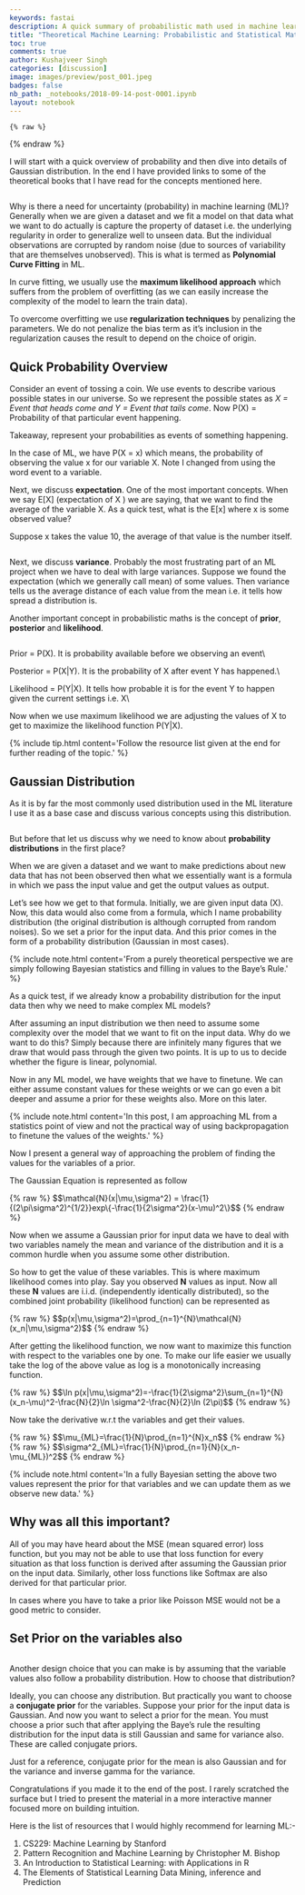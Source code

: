 ```yaml
---
keywords: fastai
description: A quick summary of probabilistic math used in machine learning.
title: "Theoretical Machine Learning: Probabilistic and Statistical Math"
toc: true
comments: true
author: Kushajveer Singh
categories: [discussion]
image: images/preview/post_001.jpeg
badges: false
nb_path: _notebooks/2018-09-14-post-0001.ipynb
layout: notebook
---
```


<!--
#################################################
### THIS FILE WAS AUTOGENERATED! DO NOT EDIT! ###
#################################################
# file to edit: _notebooks/2018-09-14-post-0001.ipynb
-->

<div class="container" id="notebook-container">
        
    {% raw %}
    
<div class="cell border-box-sizing code_cell rendered">

</div>
    {% endraw %}

<div class="cell border-box-sizing text_cell rendered"><div class="inner_cell">
<div class="text_cell_render border-box-sizing rendered_html">
<p>I will start with a quick overview of probability and then dive into details of Gaussian distribution. In the end I have provided links to some of the theoretical books that I have read for the concepts mentioned here.</p>

</div>
</div>
</div>
<div class="cell border-box-sizing text_cell rendered"><div class="inner_cell">
<div class="text_cell_render border-box-sizing rendered_html">
<p><img src="/blog/images/copied_from_nb/images/post_001/01.jpeg" alt=""></p>

</div>
</div>
</div>
<div class="cell border-box-sizing text_cell rendered"><div class="inner_cell">
<div class="text_cell_render border-box-sizing rendered_html">
<p>Why is there a need for uncertainty (probability) in machine learning (ML)? Generally when we are given a dataset and we fit a model on that data what we want to do actually is capture the property of dataset i.e. the underlying regularity in order to generalize well to unseen data. But the individual observations are corrupted by random noise (due to sources of variability that are themselves unobserved). This is what is termed as <strong>Polynomial Curve Fitting</strong> in ML.</p>
<p>In curve fitting, we usually use the <strong>maximum likelihood approach</strong> which suffers from the problem of overfitting (as we can easily increase the complexity of the model to learn the train data).</p>
<p>To overcome overfitting we use <strong>regularization techniques</strong> by penalizing the parameters. We do not penalize the bias term as it’s inclusion in the regularization causes the result to depend on the choice of origin.</p>

</div>
</div>
</div>
<div class="cell border-box-sizing text_cell rendered"><div class="inner_cell">
<div class="text_cell_render border-box-sizing rendered_html">
<h2 id="Quick-Probability-Overview">Quick Probability Overview<a class="anchor-link" href="#Quick-Probability-Overview"> </a></h2><p>Consider an event of tossing a coin. We use events to describe various possible states in our universe. So we represent the possible states as <em>X = Event that heads come and Y = Event that tails come</em>. Now P(X) = Probability of that particular event happening.</p>
<p>Takeaway, represent your probabilities as events of something happening.</p>
<p>In the case of ML, we have P(X = x) which means, the probability of observing the value x for our variable X. Note I changed from using the word event to a variable.</p>
<p>Next, we discuss <strong>expectation</strong>. One of the most important concepts. When we say E[X] (expectation of X ) we are saying, that we want to find the average of the variable X. As a quick test, what is the E[x] where x is some observed value?</p>
<p>Suppose x takes the value 10, the average of that value is the number itself.</p>

</div>
</div>
</div>
<div class="cell border-box-sizing text_cell rendered"><div class="inner_cell">
<div class="text_cell_render border-box-sizing rendered_html">
<p><img src="/blog/images/copied_from_nb/images/post_001/02.jpeg" alt=""></p>

</div>
</div>
</div>
<div class="cell border-box-sizing text_cell rendered"><div class="inner_cell">
<div class="text_cell_render border-box-sizing rendered_html">
<p>Next, we discuss <strong>variance</strong>. Probably the most frustrating part of an ML project when we have to deal with large variances. Suppose we found the expectation (which we generally call mean) of some values. Then variance tells us the average distance of each value from the mean i.e. it tells how spread a distribution is.</p>
<p>Another important concept in probabilistic maths is the concept of <strong>prior</strong>, <strong>posterior</strong> and <strong>likelihood</strong>.</p>

</div>
</div>
</div>
<div class="cell border-box-sizing text_cell rendered"><div class="inner_cell">
<div class="text_cell_render border-box-sizing rendered_html">
<p><img src="/blog/images/copied_from_nb/images/post_001/03.jpeg" alt=""></p>

</div>
</div>
</div>
<div class="cell border-box-sizing text_cell rendered"><div class="inner_cell">
<div class="text_cell_render border-box-sizing rendered_html">
<p>Prior = P(X). It is probability available before we observing an event\</p>
<p>Posterior = P(X|Y). It is the probability of X after event Y has happened.\</p>
<p>Likelihood = P(Y|X). It tells how probable it is for the event Y to happen given the current settings i.e. X\</p>
<p>Now when we use maximum likelihood we are adjusting the values of X to get to maximize the likelihood function P(Y|X).</p>

</div>
</div>
</div>
<div class="cell border-box-sizing text_cell rendered"><div class="inner_cell">
<div class="text_cell_render border-box-sizing rendered_html">
<p>{% include tip.html content='Follow the resource list given at the end for further reading of the topic.' %}</p>

</div>
</div>
</div>
<div class="cell border-box-sizing text_cell rendered"><div class="inner_cell">
<div class="text_cell_render border-box-sizing rendered_html">
<h2 id="Gaussian-Distribution">Gaussian Distribution<a class="anchor-link" href="#Gaussian-Distribution"> </a></h2><p>As it is by far the most commonly used distribution used in the ML literature I use it as a base case and discuss various concepts using this distribution.</p>

</div>
</div>
</div>
<div class="cell border-box-sizing text_cell rendered"><div class="inner_cell">
<div class="text_cell_render border-box-sizing rendered_html">
<p><img src="/blog/images/copied_from_nb/images/post_001/04.jpeg" alt=""></p>

</div>
</div>
</div>
<div class="cell border-box-sizing text_cell rendered"><div class="inner_cell">
<div class="text_cell_render border-box-sizing rendered_html">
<p>But before that let us discuss why we need to know about <strong>probability distributions</strong> in the first place?</p>
<p>When we are given a dataset and we want to make predictions about new data that has not been observed then what we essentially want is a formula in which we pass the input value and get the output values as output.</p>
<p>Let’s see how we get to that formula. Initially, we are given input data (X). Now, this data would also come from a formula, which I name probability distribution (the original distribution is although corrupted from random noises). So we set a prior for the input data. And this prior comes in the form of a probability distribution (Gaussian in most cases).</p>

</div>
</div>
</div>
<div class="cell border-box-sizing text_cell rendered"><div class="inner_cell">
<div class="text_cell_render border-box-sizing rendered_html">
<p>{% include note.html content='From a purely theoretical perspective we are simply following Bayesian statistics and filling in values to the Baye’s Rule.' %}</p>

</div>
</div>
</div>
<div class="cell border-box-sizing text_cell rendered"><div class="inner_cell">
<div class="text_cell_render border-box-sizing rendered_html">
<p>As a quick test, if we already know a probability distribution for the input data then why we need to make complex ML models?</p>
<p>After assuming an input distribution we then need to assume some complexity over the model that we want to fit on the input data. Why do we want to do this? Simply because there are infinitely many figures that we draw that would pass through the given two points. It is up to us to decide whether the figure is linear, polynomial.</p>
<p>Now in any ML model, we have weights that we have to finetune. We can either assume constant values for these weights or we can go even a bit deeper and assume a prior for these weights also. More on this later.</p>

</div>
</div>
</div>
<div class="cell border-box-sizing text_cell rendered"><div class="inner_cell">
<div class="text_cell_render border-box-sizing rendered_html">
<p>{% include note.html content='In this post, I am approaching ML from a statistics point of view and not the practical way of using backpropagation to finetune the values of the weights.' %}</p>

</div>
</div>
</div>
<div class="cell border-box-sizing text_cell rendered"><div class="inner_cell">
<div class="text_cell_render border-box-sizing rendered_html">
<p>Now I present a general way of approaching the problem of finding the values for the variables of a prior.</p>
<p>The Gaussian Equation is represented as follow</p>

</div>
</div>
</div>
<div class="cell border-box-sizing text_cell rendered"><div class="inner_cell">
<div class="text_cell_render border-box-sizing rendered_html">
<p>{% raw %}
$$\mathcal{N}(x|\mu,\sigma^2) = \frac{1}{(2\pi\sigma^2)^{1/2}}exp\{-\frac{1}{2\sigma^2}(x-\mu)^2\}$$
{% endraw %}</p>

</div>
</div>
</div>
<div class="cell border-box-sizing text_cell rendered"><div class="inner_cell">
<div class="text_cell_render border-box-sizing rendered_html">
<p>Now when we assume a Gaussian prior for input data we have to deal with two variables namely the mean and variance of the distribution and it is a common hurdle when you assume some other distribution.</p>
<p>So how to get the value of these variables. This is where maximum likelihood comes into play. Say you observed <strong>N</strong> values as input. Now all these <strong>N</strong> values are i.i.d. (independently identically distributed), so the combined joint probability (likelihood function) can be represented as</p>

</div>
</div>
</div>
<div class="cell border-box-sizing text_cell rendered"><div class="inner_cell">
<div class="text_cell_render border-box-sizing rendered_html">
<p>{% raw %}
$$p(x|\mu,\sigma^2)=\prod_{n=1}^{N}\mathcal{N}(x_n|\mu,\sigma^2)$$
{% endraw %}</p>

</div>
</div>
</div>
<div class="cell border-box-sizing text_cell rendered"><div class="inner_cell">
<div class="text_cell_render border-box-sizing rendered_html">
<p>After getting the likelihood function, we now want to maximize this function with respect to the variables one by one. To make our life easier we usually take the log of the above value as log is a monotonically increasing function.</p>

</div>
</div>
</div>
<div class="cell border-box-sizing text_cell rendered"><div class="inner_cell">
<div class="text_cell_render border-box-sizing rendered_html">
<p>{% raw %}
$$\ln p(x|\mu,\sigma^2)=-\frac{1}{2\sigma^2}\sum_{n=1}^{N}(x_n-\mu)^2-\frac{N}{2}\ln \sigma^2-\frac{N}{2}\ln (2\pi)$$
{% endraw %}</p>

</div>
</div>
</div>
<div class="cell border-box-sizing text_cell rendered"><div class="inner_cell">
<div class="text_cell_render border-box-sizing rendered_html">
<p>Now take the derivative w.r.t the variables and get their values.</p>

</div>
</div>
</div>
<div class="cell border-box-sizing text_cell rendered"><div class="inner_cell">
<div class="text_cell_render border-box-sizing rendered_html">
<p>{% raw %}
$$\mu_{ML}=\frac{1}{N}\prod_{n=1}^{N}x_n$$
{% endraw %}
{% raw %}
$$\sigma^2_{ML}=\frac{1}{N}\prod_{n=1}{N}(x_n-\mu_{ML})^2$$
{% endraw %}</p>

</div>
</div>
</div>
<div class="cell border-box-sizing text_cell rendered"><div class="inner_cell">
<div class="text_cell_render border-box-sizing rendered_html">
<p>{% include note.html content='In a fully Bayesian setting the above two values represent the prior for that variables and we can update them as we observe new data.' %}</p>

</div>
</div>
</div>
<div class="cell border-box-sizing text_cell rendered"><div class="inner_cell">
<div class="text_cell_render border-box-sizing rendered_html">
<h2 id="Why-was-all-this-important?">Why was all this important?<a class="anchor-link" href="#Why-was-all-this-important?"> </a></h2><p>All of you may have heard about the MSE (mean squared error) loss function, but you may not be able to use that loss function for every situation as that loss function is derived after assuming the Gaussian prior on the input data. Similarly, other loss functions like Softmax are also derived for that particular prior.</p>
<p>In cases where you have to take a prior like Poisson MSE would not be a good metric to consider.</p>

</div>
</div>
</div>
<div class="cell border-box-sizing text_cell rendered"><div class="inner_cell">
<div class="text_cell_render border-box-sizing rendered_html">
<h2 id="Set-Prior-on-the-variables-also">Set Prior on the variables also<a class="anchor-link" href="#Set-Prior-on-the-variables-also"> </a></h2>
</div>
</div>
</div>
<div class="cell border-box-sizing text_cell rendered"><div class="inner_cell">
<div class="text_cell_render border-box-sizing rendered_html">
<p><img src="/blog/images/copied_from_nb/images/post_001/05.jpeg" alt=""></p>

</div>
</div>
</div>
<div class="cell border-box-sizing text_cell rendered"><div class="inner_cell">
<div class="text_cell_render border-box-sizing rendered_html">
<p>Another design choice that you can make is by assuming that the variable values also follow a probability distribution. How to choose that distribution?</p>
<p>Ideally, you can choose any distribution. But practically you want to choose a <strong>conjugate prior</strong> for the variables. Suppose your prior for the input data is Gaussian. And now you want to select a prior for the mean. You must choose a prior such that after applying the Baye’s rule the resulting distribution for the input data is still Gaussian and same for variance also. These are called conjugate priors.</p>
<p>Just for a reference, conjugate prior for the mean is also Gaussian and for the variance and inverse gamma for the variance.</p>
<p>Congratulations if you made it to the end of the post. I rarely scratched the surface but I tried to present the material in a more interactive manner focused more on building intuition.</p>
<p>Here is the list of resources that I would highly recommend for learning ML:-</p>
<ol>
<li>CS229: Machine Learning by Stanford</li>
<li>Pattern Recognition and Machine Learning by Christopher M. Bishop</li>
<li>An Introduction to Statistical Learning: with Applications in R</li>
<li>The Elements of Statistical Learning Data Mining, inference and Prediction</li>
</ol>

</div>
</div>
</div>
</div>
 

